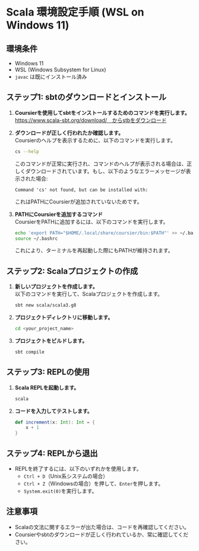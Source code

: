# Scala 環境設定手順 (WSL on Windows 11)

## 環境条件
- Windows 11
- WSL (Windows Subsystem for Linux)
- `javac` は既にインストール済み

## ステップ1: sbtのダウンロードとインストール

1. **Coursierを使用してsbtをインストールするためのコマンドを実行します。**  
   https://www.scala-sbt.org/download/　からstbをダウンロード

2. **ダウンロードが正しく行われたか確認します。**  
   Coursierのヘルプを表示するために、以下のコマンドを実行します。

   ```bash
   cs --help
   ```

   このコマンドが正常に実行され、コマンドのヘルプが表示される場合は、正しくダウンロードされています。もし、以下のようなエラーメッセージが表示された場合:

   ```
   Command 'cs' not found, but can be installed with:
   ```

   これはPATHにCoursierが追加されていないためです。

3. **PATHにCoursierを追加するコマンド**  
   CoursierをPATHに追加するには、以下のコマンドを実行します。

   ```bash
   echo 'export PATH="$HOME/.local/share/coursier/bin:$PATH"' >> ~/.bashrc
   source ~/.bashrc
   ```

   これにより、ターミナルを再起動した際にもPATHが維持されます。

## ステップ2: Scalaプロジェクトの作成

1. **新しいプロジェクトを作成します。**  
   以下のコマンドを実行して、Scalaプロジェクトを作成します。

   ```bash
   sbt new scala/scala3.g8
   ```

2. **プロジェクトディレクトリに移動します。**

   ```bash
   cd <your_project_name>
   ```

3. **プロジェクトをビルドします。**

   ```bash
   sbt compile
   ```

## ステップ3: REPLの使用

1. **Scala REPLを起動します。**

   ```bash
   scala
   ```

2. **コードを入力してテストします。**

   ```scala
   def increment(x: Int): Int = {
       x + 1
   }
   ```

## ステップ4: REPLから退出

- REPLを終了するには、以下のいずれかを使用します。
   - `Ctrl + D`（Unix系システムの場合）
   - `Ctrl + Z`（Windowsの場合）を押して、`Enter`を押します。
   - `System.exit(0)`を実行します。

## 注意事項
- Scalaの文法に関するエラーが出た場合は、コードを再確認してください。
- Coursierやsbtのダウンロードが正しく行われているか、常に確認してください。
